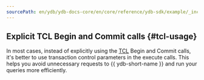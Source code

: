 ```yaml
---
sourcePath: en/ydb/ydb-docs-core/en/core/reference/ydb-sdk/example/_includes/steps/10_transaction_control.md
---
```

## Explicit TCL Begin and Commit calls {#tcl-usage}

In most cases, instead of explicitly using the [TCL](../../../../../concepts/transactions.md) Begin and Commit calls, it's better to use transaction control parameters in the execute calls. This helps you avoid unnecessary requests to {{ ydb-short-name }} and run your queries more efficiently.
